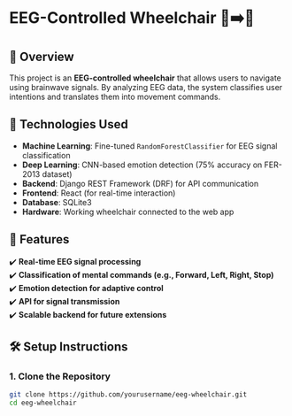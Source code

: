 # EEG-Controlled Wheelchair 🧠➡️🦽

## 🚀 Overview
This project is an **EEG-controlled wheelchair** that allows users to navigate using brainwave signals. By analyzing EEG data, the system classifies user intentions and translates them into movement commands. 

## 🔬 Technologies Used
- **Machine Learning**: Fine-tuned `RandomForestClassifier` for EEG signal classification  
- **Deep Learning**: CNN-based emotion detection (75% accuracy on FER-2013 dataset)  
- **Backend**: Django REST Framework (DRF) for API communication  
- **Frontend**: React (for real-time interaction)  
- **Database**: SQLite3  
- **Hardware**: Working wheelchair connected to the web app

## 🎯 Features
✔️ **Real-time EEG signal processing**  
✔️ **Classification of mental commands (e.g., Forward, Left, Right, Stop)**  
✔️ **Emotion detection for adaptive control**  
✔️ **API for signal transmission**  
✔️ **Scalable backend for future extensions**  

## 🛠️ Setup Instructions
### **1. Clone the Repository**
```bash
git clone https://github.com/yourusername/eeg-wheelchair.git
cd eeg-wheelchair
